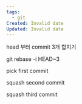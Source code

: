 ```yaml
---
tags:
  - git
Created: Invalid date
Updated: Invalid date
---
```

head 부터 commit 3개 합치기

git rebase -i HEAD~3

pick first commit

squash second commit

squash third commit